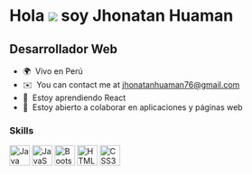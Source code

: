 Hola ![](https://user-images.githubusercontent.com/18350557/176309783-0785949b-9127-417c-8b55-ab5a4333674e.gif) soy Jhonatan Huaman
===========================================================================================================================================

Desarrollador Web
-------------------------

* 🌍  Vivo en Perú
* ✉️  You can contact me at [jhonatanhuaman76@gmail.com](mailto:jhonatanhuaman76@gmail.com)
* 🧠  Estoy aprendiendo React
* 🤝  Estoy abierto a colaborar en aplicaciones y páginas web

### Skills

<p align="left">

<img src="https://github.com/jhonatanhuaman76/jhonatanhuaman76/assets/132282558/7cf10fc2-7a64-464d-a639-f7b539e74f6e" height="36" alt="Java" />

<img src="https://github.com/jhonatanhuaman76/jhonatanhuaman76/assets/132282558/1303caf0-9fb9-4697-ab09-c8c73b79e967" height="36" alt="JavaScript" />

<img src="https://github.com/jhonatanhuaman76/jhonatanhuaman76/assets/132282558/026d2d3f-9a51-471d-b928-983ded6ce38b" height="36" alt="Bootstrap" />

<img src="https://github.com/jhonatanhuaman76/jhonatanhuaman76/assets/132282558/0d34d731-b71c-422b-be98-806cc36cda3c" height="36" alt="HTML5" />

<img src="https://github.com/jhonatanhuaman76/jhonatanhuaman76/assets/132282558/cfbbfcee-744a-4ef7-95c6-47e96f8e5cef" height="36" alt="CSS3" />

</p>

